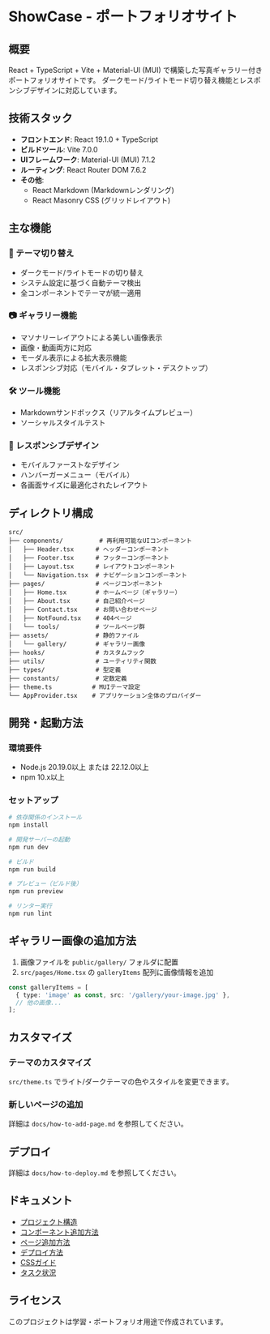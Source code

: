# ShowCase - ポートフォリオサイト

## 概要

React + TypeScript + Vite + Material-UI (MUI) で構築した写真ギャラリー付きポートフォリオサイトです。
ダークモード/ライトモード切り替え機能とレスポンシブデザインに対応しています。

## 技術スタック

- **フロントエンド**: React 19.1.0 + TypeScript
- **ビルドツール**: Vite 7.0.0
- **UIフレームワーク**: Material-UI (MUI) 7.1.2
- **ルーティング**: React Router DOM 7.6.2
- **その他**: 
  - React Markdown (Markdownレンダリング)
  - React Masonry CSS (グリッドレイアウト)

## 主な機能

### 🎨 テーマ切り替え
- ダークモード/ライトモードの切り替え
- システム設定に基づく自動テーマ検出
- 全コンポーネントでテーマが統一適用

### 📷 ギャラリー機能
- マソナリーレイアウトによる美しい画像表示
- 画像・動画両方に対応
- モーダル表示による拡大表示機能
- レスポンシブ対応（モバイル・タブレット・デスクトップ）

### 🛠️ ツール機能
- Markdownサンドボックス（リアルタイムプレビュー）
- ソーシャルスタイルテスト

### 📱 レスポンシブデザイン
- モバイルファーストなデザイン
- ハンバーガーメニュー（モバイル）
- 各画面サイズに最適化されたレイアウト

## ディレクトリ構成

```
src/
├── components/          # 再利用可能なUIコンポーネント
│   ├── Header.tsx      # ヘッダーコンポーネント
│   ├── Footer.tsx      # フッターコンポーネント
│   ├── Layout.tsx      # レイアウトコンポーネント
│   └── Navigation.tsx  # ナビゲーションコンポーネント
├── pages/              # ページコンポーネント
│   ├── Home.tsx        # ホームページ（ギャラリー）
│   ├── About.tsx       # 自己紹介ページ
│   ├── Contact.tsx     # お問い合わせページ
│   ├── NotFound.tsx    # 404ページ
│   └── tools/          # ツールページ群
├── assets/             # 静的ファイル
│   └── gallery/        # ギャラリー画像
├── hooks/              # カスタムフック
├── utils/              # ユーティリティ関数
├── types/              # 型定義
├── constants/          # 定数定義
├── theme.ts           # MUIテーマ設定
└── AppProvider.tsx    # アプリケーション全体のプロバイダー
```

## 開発・起動方法

### 環境要件
- Node.js 20.19.0以上 または 22.12.0以上
- npm 10.x以上

### セットアップ

```bash
# 依存関係のインストール
npm install

# 開発サーバーの起動
npm run dev

# ビルド
npm run build

# プレビュー（ビルド後）
npm run preview

# リンター実行
npm run lint
```

## ギャラリー画像の追加方法

1. 画像ファイルを `public/gallery/` フォルダに配置
2. `src/pages/Home.tsx` の `galleryItems` 配列に画像情報を追加

```typescript
const galleryItems = [
  { type: 'image' as const, src: '/gallery/your-image.jpg' },
  // 他の画像...
];
```

## カスタマイズ

### テーマのカスタマイズ
`src/theme.ts` でライト/ダークテーマの色やスタイルを変更できます。

### 新しいページの追加
詳細は `docs/how-to-add-page.md` を参照してください。

## デプロイ

詳細は `docs/how-to-deploy.md` を参照してください。

## ドキュメント

- [プロジェクト構造](docs/project-structure.md)
- [コンポーネント追加方法](docs/how-to-add-component.md)
- [ページ追加方法](docs/how-to-add-page.md)
- [デプロイ方法](docs/how-to-deploy.md)
- [CSSガイド](docs/css-guide.md)
- [タスク状況](docs/task-status.md)

## ライセンス

このプロジェクトは学習・ポートフォリオ用途で作成されています。
